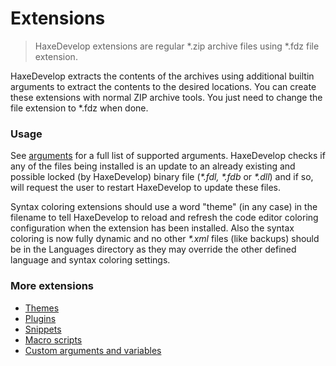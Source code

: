 # Extensions

> HaxeDevelop extensions are regular *.zip archive files using *.fdz file extension. 

HaxeDevelop extracts the contents of the archives using additional builtin arguments to extract the contents to the desired locations. You can create these extensions with normal ZIP archive tools. You just need to change the file extension to *.fdz when done.

### Usage

See <a href="arguments.html">arguments</a> for a full list of supported arguments.
HaxeDevelop checks if any of the files being installed is an update to an already existing and possible locked (by HaxeDevelop) binary file (_*.fdl, *.fdb_ or _*.dll_) and if so, will request the user to restart HaxeDevelop to update these files.

Syntax coloring extensions should use a word "theme" (in any case) in the filename to tell HaxeDevelop to reload and refresh the code editor coloring configuration when the extension has been installed. Also the syntax coloring is now fully dynamic and no other _*.xml_ files (like backups) should be in the Languages directory as they may override the other defined language and syntax coloring settings.

### More extensions

 * [Themes](themes.html)
 * [Plugins](plugins.html)
 * [Snippets](snippets.html)
 * [Macro scripts](macros.html)
 * [Custom arguments and variables](arguments.html)
